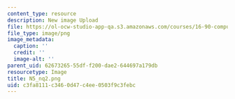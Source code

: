 ```yaml
---
content_type: resource
description: New image Upload
file: https://ol-ocw-studio-app-qa.s3.amazonaws.com/courses/16-90-computational-methods-in-aerospace-engineering-spring-2014/c3fa8111c3460d47c4ee0503f9c3febc_N5_nq2.png
file_type: image/png
image_metadata:
  caption: ''
  credit: ''
  image-alt: ''
parent_uid: 62673265-55df-f200-dae2-644697a179db
resourcetype: Image
title: N5_nq2.png
uid: c3fa8111-c346-0d47-c4ee-0503f9c3febc
---
```

